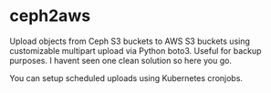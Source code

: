 # ceph2aws
Upload objects from Ceph S3 buckets to AWS S3 buckets using customizable multipart upload via Python boto3.
Useful for backup purposes. I havent seen one clean solution so here you go.

You can setup scheduled uploads using Kubernetes cronjobs.
